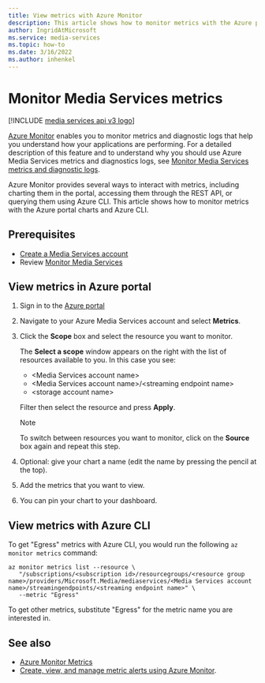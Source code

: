 ```yaml
---
title: View metrics with Azure Monitor
description: This article shows how to monitor metrics with the Azure portal charts and Azure CLI.
author: IngridAtMicrosoft
ms.service: media-services
ms.topic: how-to
ms.date: 3/16/2022
ms.author: inhenkel
---
```


# Monitor Media Services metrics

[!INCLUDE [media services api v3 logo](../includes/v3-hr.md)]

[Azure Monitor](/azure/azure-monitor/overview) enables you to monitor metrics and diagnostic logs that help you understand how your applications are performing. For a detailed description of this feature and to understand why you should use Azure Media Services metrics and diagnostics logs, see [Monitor Media Services metrics and diagnostic logs](monitor-media-services-data-reference.md).

Azure Monitor provides several ways to interact with metrics, including charting them in the portal, accessing them through the REST API, or querying them using Azure CLI. This article shows how to monitor metrics with the Azure portal charts and Azure CLI.

## Prerequisites

- [Create a Media Services account](../account-create-how-to.md)
- Review  [Monitor Media Services](monitor-media-services.md)

## View metrics in Azure portal

1. Sign in to the [Azure portal](https://portal.azure.com)
1. Navigate to your Azure Media Services account and select **Metrics**.
1. Click the **Scope** box and select the resource you want to monitor.

    The **Select a scope** window appears on the right with the list of resources available to you. In this case you see:

    - &lt;Media Services account name&gt;
    - &lt;Media Services account name&gt;/&lt;streaming endpoint name&gt;
    - &lt;storage account name&gt;

    Filter then select the resource and press **Apply**.

    > [!NOTE]
    > To switch between resources you want to monitor, click on the **Source** box again and repeat this step.

1. Optional: give your chart a name (edit the name by pressing the pencil at the top).
1. Add the metrics that you want to view.
1. You can pin your chart to your dashboard.

## View metrics with Azure CLI

To get "Egress" metrics with Azure CLI, you would run the following `az monitor metrics` command:

```cloudshell-bash
az monitor metrics list --resource \
   "/subscriptions/<subscription id>/resourcegroups/<resource group name>/providers/Microsoft.Media/mediaservices/<Media Services account name>/streamingendpoints/<streaming endpoint name>" \
   --metric "Egress"
```

To get other metrics, substitute "Egress" for the metric name you are interested in.

## See also

- [Azure Monitor Metrics](/azure/azure-monitor/data-platform)
- [Create, view, and manage metric alerts using Azure Monitor](/azure/azure-monitor/alerts/alerts-metric).
